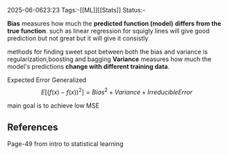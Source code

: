 2025-06-0623:23
Tags:-[[ML]][[Stats]]
Status:-

**Bias** measures how much the **predicted function (model)** **differs from the true function**.
such as linear regression for squigly lines will give good prediction but not great but it will give it consistly

methods for finding sweet spot between both the bias and variance is regularization,boosting and bagging
**Variance** measures how much the model's predictions **change with different training data**.

Expected Error Generalized
$$
E[(f^​(x)−f(x))^2]=Bias^2+Variance+Irreducible Error
$$

main goal is to achieve low MSE



## References
Page-49 from intro to statistical learning